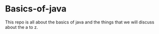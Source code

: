 # Basics-of-java
This repo is all about the basics of java and the things that we will discuss about the a to z.
